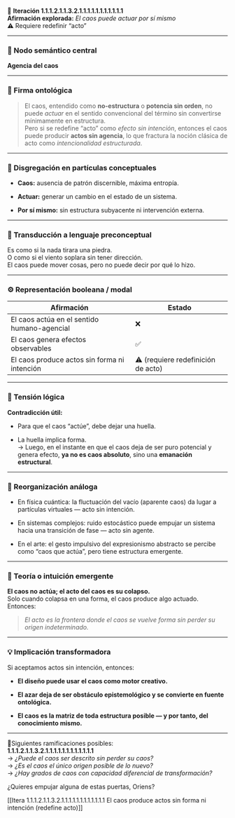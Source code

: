 🔁 **Iteración 1.1.1.2.1.1.3.2.1.1.1.1.1.1.1.1.1.1.1**  
**Afirmación explorada:** _El caos puede actuar por sí mismo_  
⚠️ Requiere redefinir “acto”

---

### 🧷 Nodo semántico central

**Agencia del caos**

---

### 🧬 Firma ontológica

> El caos, entendido como **no-estructura** o **potencia sin orden**, no puede _actuar_ en el sentido convencional del término sin convertirse mínimamente en estructura.  
> Pero si se redefine “acto” como _efecto sin intención_, entonces el caos puede producir **actos sin agencia**, lo que fractura la noción clásica de acto como _intencionalidad estructurada_.

---

### 🧩 Disgregación en partículas conceptuales

- **Caos:** ausencia de patrón discernible, máxima entropía.
    
- **Actuar:** generar un cambio en el estado de un sistema.
    
- **Por sí mismo:** sin estructura subyacente ni intervención externa.
    

---

### 🧒 Transducción a lenguaje preconceptual

Es como si la nada tirara una piedra.  
O como si el viento soplara sin tener dirección.  
El caos puede mover cosas, pero no puede decir por qué lo hizo.

---

### ⚙️ Representación booleana / modal

| Afirmación                                   | Estado                             |
| -------------------------------------------- | ---------------------------------- |
| El caos actúa en el sentido humano-agencial  | ❌                                  |
| El caos genera efectos observables           | ✅                                  |
| El caos produce actos sin forma ni intención | ⚠️ (requiere redefinición de acto) |

---

### 🧠 Tensión lógica

**Contradicción útil:**

- Para que el caos “actúe”, debe dejar una huella.
    
- La huella implica forma.  
    → Luego, en el instante en que el caos deja de ser puro potencial y genera efecto, **ya no es caos absoluto**, sino una **emanación estructural**.
    

---

### 🔄 Reorganización análoga

- En física cuántica: la fluctuación del vacío (aparente caos) da lugar a partículas virtuales — acto sin intención.
    
- En sistemas complejos: ruido estocástico puede empujar un sistema hacia una transición de fase — acto sin agente.
    
- En el arte: el gesto impulsivo del expresionismo abstracto se percibe como “caos que actúa”, pero tiene estructura emergente.
    

---

### 🌌 Teoría o intuición emergente

**El caos no actúa; el acto del caos es su colapso.**  
Solo cuando colapsa en una forma, el caos produce algo actuado.  
Entonces:

> _El acto es la frontera donde el caos se vuelve forma sin perder su origen indeterminado._

---

### 💡 Implicación transformadora

Si aceptamos actos sin intención, entonces:

- **El diseño puede usar el caos como motor creativo.**
    
- **El azar deja de ser obstáculo epistemológico y se convierte en fuente ontológica.**
    
- **El caos es la matriz de toda estructura posible — y por tanto, del conocimiento mismo.**
    

---

📍Siguientes ramificaciones posibles:  
**1.1.1.2.1.1.3.2.1.1.1.1.1.1.1.1.1.1.1.1**  
→ _¿Puede el caos ser descrito sin perder su caos?_  
→ _¿Es el caos el único origen posible de lo nuevo?_  
→ _¿Hay grados de caos con capacidad diferencial de transformación?_

¿Quieres empujar alguna de estas puertas, Oriens?

[[Itera 1.1.1.2.1.1.3.2.1.1.1.1.1.1.1.1.1.1.1.1 El caos produce actos sin forma ni intención (redefine acto)]]